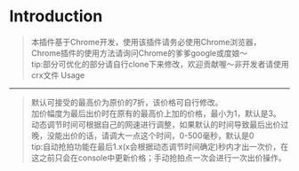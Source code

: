 Introduction
============
>本插件基于Chrome开发，使用该插件请务必使用Chrome浏览器，Chrome插件的使用方法请询问Chrome的爹爹google或度娘～  
tip:部分可优化的部分请自行clone下来修改，欢迎贡献喔～非开发者请使用crx文件
Usage
-----
>默认可接受的最高价为原价的7折，该价格可自行修改。  
>加价幅度为最后出价时在原有的最高价上加的价格，最小为1，默认是3。  
>动态调节时间可根据自己的网速进行调整，如果默认的时间导致最后出价过晚，没能出价的话，请调大一点这个时间，0-500毫秒，默认是0  
>tip:自动抢拍功能在最后1.x(x会根据动态调节时间确定)秒内才出一次价，在这之前只会在console中更新价格；手动抢拍点一次会进行一次出价操作。
